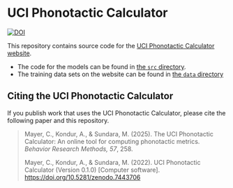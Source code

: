 # UCI Phonotactic Calculator

[![DOI](https://zenodo.org/badge/476894916.svg)](https://zenodo.org/badge/latestdoi/476894916)

This repository contains source code for the [UCI Phonotactic Calculator website](https://phonotactics.socsci.uci.edu/).

* The code for the models can be found in [the `src` directory](https://github.com/connormayer/uci_phonotactic_calculator/tree/main/src).
* The training data sets on the website can be found in [the `data` directory](https://github.com/connormayer/uci_phonotactic_calculator/tree/main/data)

## Citing the UCI Phonotactic Calculator

If you publish work that uses the UCI Phonotactic Calculator, please cite the following paper and this repository.

> Mayer, C., Kondur, A., & Sundara, M. (2025). The UCI Phonotactic Calculator: An online tool for computing phonotactic metrics. *Behavior Research Methods, 57*, 258.
> 
> Mayer, C., Kondur, A., & Sundara, M. (2022). UCI Phonotactic Calculator (Version 0.1.0) [Computer software]. https://doi.org/10.5281/zenodo.7443706
